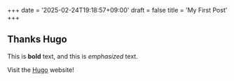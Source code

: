 +++
date = '2025-02-24T19:18:57+09:00'
draft = false
title = 'My First Post'
+++
## Thanks Hugo

This is **bold** text, and this is *emphasized* text.

Visit the [Hugo](https://gohugo.io) website!

